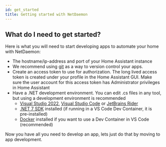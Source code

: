 ```yaml
---
id: get_started
title: Getting started with NetDaemon
---
```


## What do I need to get started?

Here is what you will need to start developing apps to automate your home with NetDaemon:

- The hostname/ip-address and port of your Home Assistant instance
- We recommend using [git](https://git-scm.com/) as a way to version control your apps.
- Create an access token to use for authorization. The long lived access token is created under your profile in the Home Assistant GUI. Make sure the user account for this access token has Administrator privileges in Home Assistant
- Have a .NET development environment. You can edit .cs files in any tool, but using a development environment is recommended
  - [Visual Studio 2022](https://visualstudio.microsoft.com/vs/), [Visual Studio Code](https://code.visualstudio.com) or [JetBrains Rider](https://www.jetbrains.com/rider/)
  - [.NET 7 SDK](https://dotnet.microsoft.com/download/dotnet/7.0) installed (if running in a VS Code Dev Container, it is pre-installed)
  - [Docker](https://www.docker.com/) installed if you want to use a Dev Container in VS Code (recommended)

Now you have all you need to develop an app, lets just do that by moving to app development.
